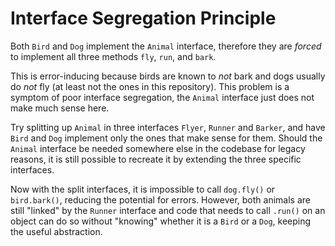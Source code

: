 # Interface Segregation Principle

Both `Bird` and `Dog` implement the `Animal` interface, therefore they are _forced_ to implement all three methods `fly`, `run`, and `bark`.

This is error-inducing because birds are known to _not_ bark and dogs usually do _not_ fly (at least not the ones in this repository). This problem is a symptom of poor interface segregation, the `Animal` interface just does not make much sense here.

Try splitting up `Animal` in three interfaces `Flyer`, `Runner` and `Barker`, and have `Bird` and `Dog` implement only the ones that make sense for them. Should the `Animal` interface be needed somewhere else in the codebase for legacy reasons, it is still possible to recreate it by extending the three specific interfaces.

Now with the split interfaces, it is impossible to call `dog.fly()` or `bird.bark()`, reducing the potential for errors. However, both animals are still "linked" by the `Runner` interface and code that needs to call `.run()` on an object can do so without "knowing" whether it is a `Bird` or a `Dog`, keeping the useful abstraction.
